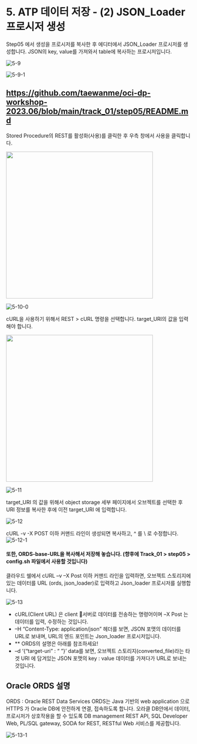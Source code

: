 
# 5. ATP 데이터 저장 - (2) JSON_Loader  프로시저 생성

Step05 에서 생성을 프로시저를  복사한 후 에디터에서 JSON_Loader 프로시저를 생성합니다. JSON의 key, value를 가져와서 table에 복사하는 프로시저입니다.  

![5-9](https://github.com/oraclekr-data-platform/ODWS-S01-OCI-data-pipeline/assets/150219167/82472861-374e-4324-9e29-1ad2b594b294)

![5-9-1](https://github.com/oraclekr-data-platform/ODWS-S01-OCI-data-pipeline/assets/150219167/7a006ffe-fa26-4a49-bb3d-a1c47da6acd5)


## https://github.com/taewanme/oci-dp-workshop-2023.06/blob/main/track_01/step05/README.md





Stored Procedure의 REST를 활성화(사용)를 클릭한 후 우측 창에서 사용을 클릭합니다. 

<img src="https://github.com/oraclekr-data-platform/ODWS-S01-OCI-data-pipeline/assets/150219167/76ea118a-ee28-45f8-823e-37e3b4d96a25" height="400px">

![5-10-0](https://github.com/oraclekr-data-platform/ODWS-S01-OCI-data-pipeline/assets/150219167/833b0fca-abc0-4690-919f-66d45ba79480)

cURL을 사용하기 위해서 REST > cURL 명령을 선택합니다. target_URI의 값을 입력해야 합니다. 

<img src="https://github.com/oraclekr-data-platform/ODWS-S01-OCI-data-pipeline/assets/150219167/b0c94622-9ace-4831-bf88-3dc5755c73f8" height="400px">

![5-11](https://github.com/oraclekr-data-platform/ODWS-S01-OCI-data-pipeline/assets/150219167/54146299-0bfa-4361-b170-0f950235951c)


target_URI 의 값을 위해서 object storage 세부 페이지에서 오브젝트를 선택한 후 URI 정보를 복사한 후에 이전 target_URI 에 입력합니다. 



![5-12](https://github.com/oraclekr-data-platform/ODWS-S01-OCI-data-pipeline/assets/150219167/030a1f82-31fa-414c-af54-3d2761beffd3)

cURL -v -X POST 이하 커맨드 라인이 생성되면 복사하고, ^ 를 \ 로 수정합니다. 
![5-12-1](https://github.com/oraclekr-data-platform/ODWS-S01-OCI-data-pipeline/assets/150219167/d2d454fc-6112-477b-8d4b-107938f22fd5)

#### 또한, ORDS-base-URL을 복사해서 저장해 놓습니다. (향후에 Track_01 > step05 > config.sh 파일에서 사용할 것입니다)


클라우드 쉘에서 cURL –v –X Post 이하 커맨드 라인을 입력하면, 오브젝트 스토리지에 있는 데이터를 URL (ords, json_loader)로 입력하고 Json_loader 프로시저를 실행합니다. 

![5-13](https://github.com/oraclekr-data-platform/ODWS-S01-OCI-data-pipeline/assets/150219167/be21a8d8-f2c7-49f9-9521-6788eab059df)

* cURL(Client URL) 은 client 서버로 데이터를 전송하는 명령어이며 –X Post 는 데이터를 입력, 수정하는 것입니다. 
* –H “Content-Type: application/json” 헤더를 보면, JSON 포맷의 데이터를 URL로 보내며, URL의 엔드 포인트는 Json_loader 프로시저입니다.
* ** ORDS의 설명은 아래를 참조하세요! 
 * –d ‘{“target-uri” :    “   ”}’ data를 보면, 오브젝트 스토리지(converted_file)라는 타겟 URI 에 담겨있는 JSON 포맷의 key : value 데이터를 가져다가 URL로 보내는 것입니다.  


##  Oracle ORDS 설명

ORDS : Oracle REST Data Services 
ORDS는 Java 기반의 web application 으로 HTTPS 가 Oracle DB에 안전하게 연결, 접속하도록 합니다. 
오라클 DB안에서 데이터, 프로시저가 상호작용을 할 수 있도록 DB management REST API, SQL Developer Web, PL/SQL gateway, SODA for REST, RESTful Web 서비스를 제공합니다.

![5-13-1](https://github.com/oraclekr-data-platform/ODWS-S01-OCI-data-pipeline/assets/150219167/45fb6740-be00-4a88-9b11-90989faa2f64)

